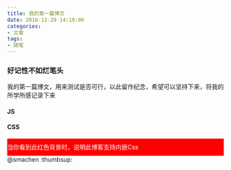 ```yaml
---
title: 我的第一篇博文
date: 2016-12-29 14:19:06
categories:
- 文章
tags: 
- 随笔
---
```

<h3>好记性不如烂笔头</h3>
<p>我的第一篇博文，用来测试是否可行，以此留作纪念，希望可以坚持下来，将我的所学所感记录下来</p>
<h4>JS</h4>
<div id="Js"></div>
<h4>CSS</h4>
<div id="Css"> 当你看到此红色背景时，说明此博客支持内嵌Css</div>
<style type='text/css'>
    #Css{ height:40px;line-height:40px;background:red;color:#fff;}
</style>
<script type='text/javascript'>
    document.getElementById('Js').innerHTML='当你看到这一句的时候，说明此博客支持内嵌Javascirpt';
</script>
@smachen 
:thumbsup: